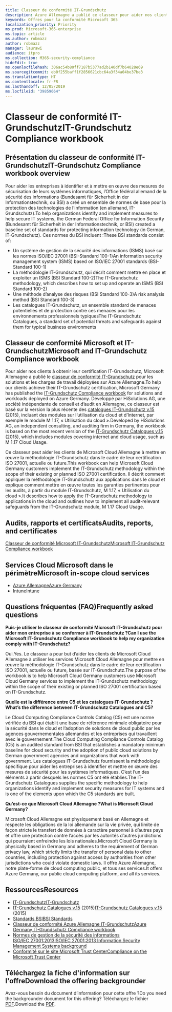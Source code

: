 ```yaml
---
title: Classeur de conformité IT-Grundschutz
description: Azure Allemagne a publié ce classeur pour aider nos clients à obtenir la certification IT Grundschutz.
keywords: Offres pour la conformité Microsoft 365
localization_priority: Priority
ms.prod: Microsoft-365-enterprise
ms.topic: article
ms.author: robmazz
author: robmazz
manager: laurawi
audience: itpro
ms.collection: M365-security-compliance
hideEdit: true
ms.openlocfilehash: 306ac54b80ff7187b5377ad2b140df7b64028e69
ms.sourcegitcommit: eb0f255baff1f2856621cbc64a3f34a04be37be3
ms.translationtype: HT
ms.contentlocale: fr-FR
ms.lasthandoff: 12/05/2019
ms.locfileid: "39859664"
---
```

# <a name="it-grundschutz-compliance-workbook"></a><span data-ttu-id="dced2-104">Classeur de conformité IT-Grundschutz</span><span class="sxs-lookup"><span data-stu-id="dced2-104">IT-Grundschutz Compliance workbook</span></span>

## <a name="it-grundschutz-compliance-workbook-overview"></a><span data-ttu-id="dced2-105">Présentation du classeur de conformité IT-Grundschutz</span><span class="sxs-lookup"><span data-stu-id="dced2-105">IT-Grundschutz Compliance workbook overview</span></span>

<span data-ttu-id="dced2-106">Pour aider les entreprises à identifier et à mettre en œuvre des mesures de sécurisation de leurs systèmes informatiques, l’Office fédéral allemand de la sécurité des informations (Bundesamt für Sicherheit in der Informationstechnik, ou BSI) a créé un ensemble de normes de base pour la protection des technologies de l’information (en allemand, IT-Grundschutz).</span><span class="sxs-lookup"><span data-stu-id="dced2-106">To help organizations identify and implement measures to help secure IT systems, the German Federal Office for Information Security (Bundesamt für Sicherheit in der Informationstechnik, or BSI) created a baseline set of standards for protecting information technology (in German, IT-Grundschutz).</span></span> <span data-ttu-id="dced2-107">Ces normes du BSI incluent :</span><span class="sxs-lookup"><span data-stu-id="dced2-107">These BSI standards consist of:</span></span>

- <span data-ttu-id="dced2-108">Un système de gestion de la sécurité des informations (ISMS) basé sur les normes ISO/IEC 27001 (BSI-Standard 100-1)</span><span class="sxs-lookup"><span data-stu-id="dced2-108">An information security management system (ISMS) based on ISO/IEC 27001 standards (BSI-Standard 100-1)</span></span>
- <span data-ttu-id="dced2-109">La méthodologie IT-Grundschutz, qui décrit comment mettre en place et exploiter un ISMS (BSI Standard 100-2)</span><span class="sxs-lookup"><span data-stu-id="dced2-109">The IT-Grundschutz methodology, which describes how to set up and operate an ISMS (BSI Standard 100-2)</span></span>
- <span data-ttu-id="dced2-110">Une méthode d’analyse des risques (BSI Standard 100-3)</span><span class="sxs-lookup"><span data-stu-id="dced2-110">A risk analysis method (BSI Standard 100-3)</span></span>
- <span data-ttu-id="dced2-111">Les catalogues IT-Grundschutz, un ensemble standard de menaces potentielles et de protection contre ces menaces pour les environnements professionnels typiques</span><span class="sxs-lookup"><span data-stu-id="dced2-111">The IT-Grundschutz Catalogues, a standard set of potential threats and safeguards against them for typical business environments</span></span>

## <a name="microsoft-and-it-grundschutz-compliance-workbook"></a><span data-ttu-id="dced2-112">Classeur de conformité Microsoft et IT-Grundschutz</span><span class="sxs-lookup"><span data-stu-id="dced2-112">Microsoft and IT-Grundschutz Compliance workbook</span></span>

<span data-ttu-id="dced2-113">Pour aider nos clients à obtenir leur certification IT-Grundschutz, Microsoft Allemagne a publié le [classeur de conformité IT-Grundschutz](https://aka.ms/grundschutzworkbook) pour les solutions et les charges de travail déployées sur Azure Allemagne.</span><span class="sxs-lookup"><span data-stu-id="dced2-113">To help our clients achieve their IT-Grundschutz certification, Microsoft Germany has published the [IT-Grundschutz Compliance workbook](https://aka.ms/grundschutzworkbook) for solutions and workloads deployed on Azure Germany.</span></span> <span data-ttu-id="dced2-114">Développé par HiSolutions AG, une société indépendante de conseil et d’audit en Allemagne, ce classeur est basé sur la version la plus récente des [catalogues IT-Grundschutz v.15](https://www.bsi.bund.de/SharedDocs/Downloads/DE/BSI/Grundschutz/International/GSK_15_EL_EN_Draft.pdf?__blob=publicationFile&v=2) (2015), incluant des modules sur l’utilisation du cloud et d’Internet, par exemple le module M 1.17, « Utilisation du cloud ».</span><span class="sxs-lookup"><span data-stu-id="dced2-114">Developed by HiSolutions AG, an independent consulting, and auditing firm in Germany, the workbook is based on the most recent version of the [IT-Grundschutz Catalogues v.15](https://www.bsi.bund.de/SharedDocs/Downloads/DE/BSI/Grundschutz/International/GSK_15_EL_EN_Draft.pdf?__blob=publicationFile&v=2) (2015), which includes modules covering internet and cloud usage, such as M 1.17 Cloud Usage.</span></span>

<span data-ttu-id="dced2-115">Ce classeur peut aider les clients de Microsoft Cloud Allemagne à mettre en œuvre la méthodologie IT-Grundschutz dans le cadre de leur certification ISO 27001, actuelle ou future.</span><span class="sxs-lookup"><span data-stu-id="dced2-115">This workbook can help Microsoft Cloud Germany customers implement the IT-Grundschutz methodology within the scope of their existing or planned ISO 27001 certification.</span></span> <span data-ttu-id="dced2-116">Il décrit comment appliquer la méthodologie IT-Grundschutz aux applications dans le cloud et explique comment mettre en œuvre toutes les garanties pertinentes pour les audits, à partir du module IT-Grundschutz, M 1.17, « Utilisation du cloud ».</span><span class="sxs-lookup"><span data-stu-id="dced2-116">It describes how to apply the IT-Grundschutz methodology to applications in the cloud and outlines how to implement all audit-relevant safeguards from the IT-Grundschutz module, M 1.17 Cloud Usage.</span></span>

## <a name="audits-reports-and-certificates"></a><span data-ttu-id="dced2-117">Audits, rapports et certificats</span><span class="sxs-lookup"><span data-stu-id="dced2-117">Audits, reports, and certificates</span></span>

[<span data-ttu-id="dced2-118">Classeur de conformité Microsoft IT-Grundschutz</span><span class="sxs-lookup"><span data-stu-id="dced2-118">Microsoft IT-Grundschutz Compliance workbook</span></span>](https://aka.ms/grundschutzworkbook)

## <a name="microsoft-in-scope-cloud-services"></a><span data-ttu-id="dced2-119">Services Cloud Microsoft dans le périmètre</span><span class="sxs-lookup"><span data-stu-id="dced2-119">Microsoft in-scope cloud services</span></span>

- [<span data-ttu-id="dced2-120">Azure Allemagne</span><span class="sxs-lookup"><span data-stu-id="dced2-120">Azure Germany</span></span>](https://aka.ms/AzureCompliance)
- <span data-ttu-id="dced2-121">Intune</span><span class="sxs-lookup"><span data-stu-id="dced2-121">Intune</span></span>

## <a name="frequently-asked-questions"></a><span data-ttu-id="dced2-122">Questions fréquentes (FAQ)</span><span class="sxs-lookup"><span data-stu-id="dced2-122">Frequently asked questions</span></span>

<span data-ttu-id="dced2-123">**Puis-je utiliser le classeur de conformité Microsoft IT-Grundschutz pour aider mon entreprise à se conformer à IT-Grundschutz ?**</span><span class="sxs-lookup"><span data-stu-id="dced2-123">**Can I use the Microsoft IT-Grundschutz Compliance workbook to help my organization comply with IT-Grundschutz?**</span></span>

<span data-ttu-id="dced2-124">Oui.</span><span class="sxs-lookup"><span data-stu-id="dced2-124">Yes.</span></span> <span data-ttu-id="dced2-125">Le classeur a pour but d’aider les clients de Microsoft Cloud Allemagne à utiliser les services Microsoft Cloud Allemagne pour mettre en œuvre la méthodologie IT-Grundschutz dans le cadre de leur certification ISO 27001, actuelle ou future, basée sur IT-Grundschutz.</span><span class="sxs-lookup"><span data-stu-id="dced2-125">The purpose of the workbook is to help Microsoft Cloud Germany customers use Microsoft Cloud Germany services to implement the IT-Grundschutz methodology within the scope of their existing or planned ISO 27001 certification based on IT-Grundschutz.</span></span>

<span data-ttu-id="dced2-126">**Quelle est la différence entre C5 et les catalogues IT-Grundschutz ?**</span><span class="sxs-lookup"><span data-stu-id="dced2-126">**What’s the difference between IT-Grundschutz Catalogues and C5?**</span></span>

<span data-ttu-id="dced2-127">Le Cloud Computing Compliance Controls Catalog (C5) est une norme vérifiée du BSI qui établit une base de référence minimale obligatoire pour la sécurité dans le cloud et l’adoption de solutions de cloud public par les agences gouvernementales allemandes et les entreprises qui travaillent avec le gouvernement.</span><span class="sxs-lookup"><span data-stu-id="dced2-127">The Cloud Computing Compliance Controls Catalog (C5) is an audited standard from BSI that establishes a mandatory minimum baseline for cloud security and the adoption of public cloud solutions by German government agencies and organizations that work with government.</span></span> <span data-ttu-id="dced2-128">Les catalogues IT-Grundschutz fournissent la méthodologie spécifique pour aider les entreprises à identifier et mettre en œuvre des mesures de sécurité pour les systèmes informatiques. C’est l’un des éléments à partir desquels les normes C5 ont été établies.</span><span class="sxs-lookup"><span data-stu-id="dced2-128">The IT-Grundschutz Catalogues supplies the specific methodology to help organizations identify and implement security measures for IT systems and is one of the elements upon which the C5 standards are built.</span></span>

<span data-ttu-id="dced2-129">**Qu’est-ce que Microsoft Cloud Allemagne ?**</span><span class="sxs-lookup"><span data-stu-id="dced2-129">**What is Microsoft Cloud Germany?**</span></span>

<span data-ttu-id="dced2-130">Microsoft Cloud Allemagne est physiquement basé en Allemagne et respecte les obligations de la loi allemande sur la vie privée, qui limite de façon stricte le transfert de données à caractère personnel à d’autres pays et offre une protection contre l’accès par les autorités d’autres juridictions qui pourraient enfreindre les lois nationales.</span><span class="sxs-lookup"><span data-stu-id="dced2-130">Microsoft Cloud Germany is physically based in Germany and adheres to the requirement of German privacy law, which strictly limits the transfer of personal data to other countries, including protection against access by authorities from other jurisdictions who could violate domestic laws.</span></span> <span data-ttu-id="dced2-131">Il offre Azure Allemagne, notre plate-forme de cloud computing public, et tous ses services.</span><span class="sxs-lookup"><span data-stu-id="dced2-131">It offers Azure Germany, our public cloud computing platform, and all its services.</span></span>

## <a name="resources"></a><span data-ttu-id="dced2-132">Ressources</span><span class="sxs-lookup"><span data-stu-id="dced2-132">Resources</span></span>

- [<span data-ttu-id="dced2-133">IT-Grundschutz</span><span class="sxs-lookup"><span data-stu-id="dced2-133">IT-Grundschutz</span></span>](https://www.bsi.bund.de/EN/Topics/ITGrundschutz/ITGrundschutzHome/itgrundschutzhome_node.html;jsessionid=5ABC53411232B460035220974AE634C4.1_cid351)
- <span data-ttu-id="dced2-134">[IT-Grundschutz Catalogues v.15](https://www.bsi.bund.de/SharedDocs/Downloads/DE/BSI/Grundschutz/International/GSK_15_EL_EN_Draft.pdf?__blob=publicationFile&v=2) (2015)</span><span class="sxs-lookup"><span data-stu-id="dced2-134">[IT-Grundschutz Catalogues v.15](https://www.bsi.bund.de/SharedDocs/Downloads/DE/BSI/Grundschutz/International/GSK_15_EL_EN_Draft.pdf?__blob=publicationFile&v=2) (2015)</span></span>
- [<span data-ttu-id="dced2-135">Standards BSI</span><span class="sxs-lookup"><span data-stu-id="dced2-135">BSI Standards</span></span>](https://www.bsi.bund.de/EN/Publications/BSIStandards/BSIStandards_node.html)
- [<span data-ttu-id="dced2-136">Classeur de conformité Azure Allemagne IT-Grundschutz</span><span class="sxs-lookup"><span data-stu-id="dced2-136">Azure Germany IT-Grundschutz Compliance workbook</span></span>](https://aka.ms/grundschutzworkbook)
- [<span data-ttu-id="dced2-137">Normes de gestion de la sécurité des informations ISO/IEC 27001:2013</span><span class="sxs-lookup"><span data-stu-id="dced2-137">ISO/IEC 27001:2013 Information Security Management Systems background</span></span>](offering-iso-27001.md)
- [<span data-ttu-id="dced2-138">Conformité sur le site Microsoft Trust Center</span><span class="sxs-lookup"><span data-stu-id="dced2-138">Compliance on the Microsoft Trust Center</span></span>](https://www.microsoft.com/trust-center/compliance/compliance-overview)

## <a name="download-the-offering-backgrounder"></a><span data-ttu-id="dced2-139">Téléchargez la fiche d'information sur l'offre</span><span class="sxs-lookup"><span data-stu-id="dced2-139">Download the offering backgrounder</span></span>

<span data-ttu-id="dced2-140">Avez-vous besoin du document d’information pour cette offre ?</span><span class="sxs-lookup"><span data-stu-id="dced2-140">Do you need the backgrounder document for this offering?</span></span> <span data-ttu-id="dced2-141">Téléchargez le fichier [PDF](https://download.microsoft.com/download/B/3/5/B35DE78F-C346-4E31-ABC5-FF87BD1FF97F/ITGrundschutz-Compliance.pdf).</span><span class="sxs-lookup"><span data-stu-id="dced2-141">Download the [PDF](https://download.microsoft.com/download/B/3/5/B35DE78F-C346-4E31-ABC5-FF87BD1FF97F/ITGrundschutz-Compliance.pdf).</span></span>
